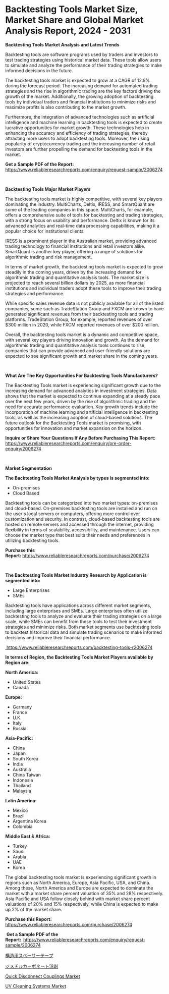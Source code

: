 <p><h1>Backtesting Tools Market Size, Market Share and Global Market Analysis Report, 2024 - 2031</h1></p><p><strong>Backtesting Tools Market Analysis and Latest Trends</strong></p>
<p><p>Backtesting tools are software programs used by traders and investors to test trading strategies using historical market data. These tools allow users to simulate and analyze the performance of their trading strategies to make informed decisions in the future. </p><p>The backtesting tools market is expected to grow at a CAGR of 12.8% during the forecast period. The increasing demand for automated trading strategies and the rise in algorithmic trading are the key factors driving the growth of the market. Additionally, the growing adoption of backtesting tools by individual traders and financial institutions to minimize risks and maximize profits is also contributing to the market growth.</p><p>Furthermore, the integration of advanced technologies such as artificial intelligence and machine learning in backtesting tools is expected to create lucrative opportunities for market growth. These technologies help in enhancing the accuracy and efficiency of trading strategies, thereby attracting more users to adopt backtesting tools. Moreover, the rising popularity of cryptocurrency trading and the increasing number of retail investors are further propelling the demand for backtesting tools in the market.</p></p>
<p><strong>Get a Sample PDF of the Report:&nbsp;</strong> <a href="https://www.reliableresearchreports.com/enquiry/request-sample/2006274">https://www.reliableresearchreports.com/enquiry/request-sample/2006274</a></p>
<p>&nbsp;</p>
<p><strong>Backtesting Tools Major Market Players</strong></p>
<p><p>The backtesting tools market is highly competitive, with several key players dominating the industry. MultiCharts, Deltix, IRESS, and SmartQuant are some of the leading companies in this space. MultiCharts, for example, offers a comprehensive suite of tools for backtesting and trading strategies, with a strong focus on usability and performance. Deltix is known for its advanced analytics and real-time data processing capabilities, making it a popular choice for institutional clients.</p><p>IRESS is a prominent player in the Australian market, providing advanced trading technology to financial institutions and retail investors alike. SmartQuant is another key player, offering a range of solutions for algorithmic trading and risk management.</p><p>In terms of market growth, the backtesting tools market is expected to grow steadily in the coming years, driven by the increasing demand for algorithmic trading and quantitative analysis tools. The market size is projected to reach several billion dollars by 2025, as more financial institutions and individual traders adopt these tools to improve their trading strategies and performance.</p><p>While specific sales revenue data is not publicly available for all of the listed companies, some such as TradeStation Group and FXCM are known to have generated significant revenues from their backtesting tools and trading platforms. TradeStation Group, for example, reported revenues of over $300 million in 2020, while FXCM reported revenues of over $200 million.</p><p>Overall, the backtesting tools market is a dynamic and competitive space, with several key players driving innovation and growth. As the demand for algorithmic trading and quantitative analysis tools continues to rise, companies that can provide advanced and user-friendly solutions are expected to see significant growth and market share in the coming years.</p></p>
<p>&nbsp;</p>
<p><strong>What Are The Key Opportunities For Backtesting Tools Manufacturers?</strong></p>
<p><p>The Backtesting Tools market is experiencing significant growth due to the increasing demand for advanced analytics in investment strategies. Data shows that the market is expected to continue expanding at a steady pace over the next few years, driven by the rise of algorithmic trading and the need for accurate performance evaluation. Key growth trends include the incorporation of machine learning and artificial intelligence in backtesting tools, as well as the increasing adoption of cloud-based solutions. The future outlook for the Backtesting Tools market is promising, with opportunities for innovation and market expansion on the horizon.</p></p>
<p><strong>Inquire or Share Your Questions If Any Before Purchasing This Report:</strong> <a href="https://www.reliableresearchreports.com/enquiry/pre-order-enquiry/2006274">https://www.reliableresearchreports.com/enquiry/pre-order-enquiry/2006274</a></p>
<p>&nbsp;</p>
<p><strong>Market Segmentation</strong></p>
<p><strong>The Backtesting Tools Market Analysis by types is segmented into:</strong></p>
<p><ul><li>On-premises</li><li>Cloud Based</li></ul></p>
<p><p>Backtesting tools can be categorized into two market types: on-premises and cloud-based. On-premises backtesting tools are installed and run on the user's local servers or computers, offering more control over customization and security. In contrast, cloud-based backtesting tools are hosted on remote servers and accessed through the internet, providing flexibility in terms of scalability, accessibility, and maintenance. Users can choose the market type that best suits their needs and preferences in utilizing backtesting tools.</p></p>
<p><strong>Purchase this Report:&nbsp;</strong><a href="https://www.reliableresearchreports.com/purchase/2006274">https://www.reliableresearchreports.com/purchase/2006274</a></p>
<p>&nbsp;</p>
<p><strong>The Backtesting Tools Market Industry Research by Application is segmented into:</strong></p>
<p><ul><li>Large Enterprises</li><li>SMEs</li></ul></p>
<p><p>Backtesting tools have applications across different market segments, including large enterprises and SMEs. Large enterprises often utilize backtesting tools to analyze and evaluate their trading strategies on a large scale, while SMEs can benefit from these tools to test their investment strategies and minimize risks. Both market segments use backtesting tools to backtest historical data and simulate trading scenarios to make informed decisions and improve their financial performance.</p></p>
<p><a href="https://www.reliableresearchreports.com/backtesting-tools-r2006274">&nbsp;https://www.reliableresearchreports.com/backtesting-tools-r2006274</a></p>
<p><strong>In terms of Region, the Backtesting Tools Market Players available by Region are:</strong></p>
<p>
    <p> <strong> North America: </strong>
        <ul>
            <li>United States</li>
            <li>Canada</li>
        </ul>
        </p> 
    <p> <strong> Europe: </strong>
        <ul>
            <li>Germany</li>
            <li>France</li>
            <li>U.K.</li>
            <li>Italy</li>
            <li>Russia</li>
        </ul>
        </p> 
    <p> <strong> Asia-Pacific: </strong>
        <ul>
            <li>China</li>
            <li>Japan</li>
            <li>South Korea</li>
            <li>India</li>
            <li>Australia</li>
            <li>China Taiwan</li>
            <li>Indonesia</li>
            <li>Thailand</li>
            <li>Malaysia</li>
        </ul>
        </p> 
    <p> <strong> Latin America: </strong>
        <ul>
            <li>Mexico</li>
            <li>Brazil</li>
            <li>Argentina Korea</li>
            <li>Colombia</li>
        </ul>
        </p> 
    <p> <strong> Middle East & Africa: </strong>
        <ul>
            <li>Turkey</li>
            <li>Saudi</li>
            <li>Arabia</li>
            <li>UAE</li>
            <li>Korea</li>
        </ul>
    </p>
    </p>
<p><p>The global backtesting tools market is experiencing significant growth in regions such as North America, Europe, Asia Pacific, USA, and China. Among these, North America and Europe are expected to dominate the market with a market share percent valuation of 35% and 28% respectively. Asia Pacific and USA follow closely behind with market share percent valuations of 20% and 15% respectively, while China is expected to make up 2% of the market share.</p></p>
<p><strong>Purchase this Report: </strong><a href="https://www.reliableresearchreports.com/purchase/2006274">https://www.reliableresearchreports.com/purchase/2006274</a></p>
<p>&nbsp;<strong>Get a Sample PDF of the Report:&nbsp;&nbsp;</strong><a href="https://www.reliableresearchreports.com/enquiry/request-sample/2006274">https://www.reliableresearchreports.com/enquiry/request-sample/2006274</a></p>
<p><strong></strong></p>
<p><p><a href="https://github.com/RaeJenkins1952/Market-Research-Report-List-1/blob/main/491657232530.md">構造用スペーサーテープ</a></p><p><a href="https://github.com/andrade7361/Market-Research-Report-List-1/blob/main/508222132526.md">ジメチルカーボネート溶剤</a></p><p><a href="https://www.linkedin.com/pulse/quick-disconnect-couplings-market-size-outlook-forecast-2024-gu59f?trackingId=qYwrloX6a%2BE0zAL4pfaZ4A%3D%3D">Quick Disconnect Couplings Market</a></p><p><a href="https://www.linkedin.com/pulse/decoding-uv-cleaning-systems-market-metrics-share-trends-growth-krvdf?trackingId=tbmsiOu9wuf5tUsfVN02mQ%3D%3D">UV Cleaning Systems Market</a></p></p>